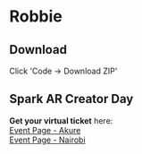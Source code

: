 # Robbie

## Download
Click 'Code -> Download ZIP'

## Spark AR Creator Day
**Get your virtual ticket** here:
<br>[Event Page - Akure](https://facebookdeveloperevents.com/events/details/facebook-product-events-akure-presents-spark-ar-creator-day-nairobi-x-akure/)
<br>[Event Page - Nairobi](https://facebookdeveloperevents.com/events/details/facebook-product-events-nairobi-presents-spark-ar-creator-day-nairobi-x-akure/)
